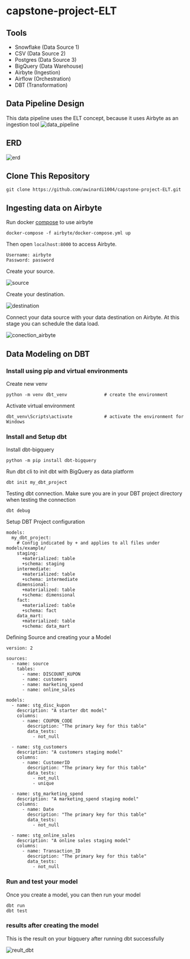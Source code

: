 # capstone-project-ELT


## Tools
* Snowflake (Data Source 1)
* CSV (Data Source 2)
* Postgres (Data Source 3)
* BigQuery (Data Warehouse)
* Airbyte (Ingestion)
* Airflow (Orchestration)
* DBT (Transformation)

## Data Pipeline Design
This data pipeline uses the ELT concept, because it uses Airbyte as an ingestion tool
![data_pipeline](assets/pipeline_data.png)

## ERD
![erd](assets/ERD_logical.png)

## Clone This Repository
```
git clone https://github.com/awinardi1004/capstone-project-ELT.git
```
## Ingesting data on Airbyte
Run docker [compose](airbyte/docker-compose.yml) to use airbyte
```
docker-compose -f airbyte/docker-compose.yml up
```
Then open `localhost:8000` to access Airbyte.
```
Username: airbyte
Password: password
```
Create your source.

![source](assets/create_source.PNG)

Create your destination.

![destination](assets/create_destination.PNG)

Connect your data source with your data destination on Airbyte. At this stage you can schedule the data load.

![conection_airbyte](assets/create_conection_on_airbyte.PNG)

## Data Modeling on DBT
### Install using pip and virtual environments
Create new venv
```
python -m venv dbt_venv              # create the environment
```
Activate virtual environment         
```
dbt_venv\Scripts\activate            # activate the environment for Windows
```
### Install and Setup dbt
Install dbt-bigquery
```
python -m pip install dbt-bigquery
```
Run dbt cli to init dbt with BigQuery as data platform
```
dbt init my_dbt_project
```
Testing dbt connection. Make sure you are in your DBT project directory when testing the connection
```
dbt debug
```
Setup DBT Project configuration
```
models:
  my_dbt_project:
    # Config indicated by + and applies to all files under models/example/
    staging:
      +materialized: table
      +schema: staging
    intermediate:
      +materialized: table
      +schema: intermediate
    dimensional:
      +materialized: table
      +schema: dimensional
    fact:
      +materialized: table
      +schema: fact
    data_mart:
      +materialized: table
      +schema: data_mart
```
Defining Source and creating your a Model
```
version: 2

sources:
  - name: source  
    tables:
      - name: DISCOUNT_KUPON
      - name: customers     
      - name: marketing_spend   
      - name: online_sales 

models:
  - name: stg_disc_kupon
    description: "A starter dbt model"
    columns:
      - name: COUPON_CODE
        description: "The primary key for this table"
        data_tests:
          - not_null
    
  - name: stg_customers
    description: "A customers staging model"
    columns:
      - name: CustomerID
        description: "The primary key for this table"
        data_tests:
          - not_null 
          - unique 
  
  - name: stg_marketing_spend
    description: "A marketing_spend staging model"
    columns:
      - name: Date
        description: "The primary key for this table"
        data_tests:
          - not_null

  - name: stg_online_sales
    description: "A online sales staging model"
    columns:
      - name: Transaction_ID
        description: "The primary key for this table"
        data_tests:
          - not_null 
```
### Run and test your model
Once you create a model, you can then run your model
```
dbt run
dbt test
```
### results after creating the model
This is the result on your bigquery after running dbt successfully

![reult_dbt](assets/data%20warehouse.PNG)
